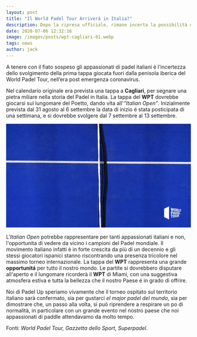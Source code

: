 ```yaml
---
layout: post
title: "Il World Padel Tour Arriverà in Italia?"
description: Dopo la ripresa ufficiale, rimane incerta la possibilità di ospitare una tappa del torneo di paddle nella nostra nazione.
date: 2020-07-06 12:32:16
image: /images/posts/wpt-cagliari-01.webp
tags: news
author: jack
---
```


A tenere con il fiato sospeso gli appassionati di padel italiani è l’incertezza dello svolgimento della prima tappa giocata fuori dalla penisola iberica del World Padel Tour, nell’era post emergenza coronavirus.

Nel calendario originale era prevista una tappa a **Cagliari**, per segnare una pietra miliare nella storia del Padel in Italia. La tappa del **WPT** dovrebbe giocarsi sul lungomare del Poetto, dando vita all'_“Italian Open”_. Inizialmente prevista dal 31 agosto al 6 settembre la data di inizio é stata posticipata di una settimana, e si dovrebbe svolgere dal 7 settembre al 13 settembre.

![world padel tour italia cagliari covid-19 coronavirus 2020](/images/posts/wpt-cagliari-02.webp)

L'*Italian Open* potrebbe rappresentare per tanti appassionati italiani e non, l'opportunita di vedere da vicino i campioni del Padel mondiale. Il movimento italiano infatti è in forte crescita da più di un decennio e gli stessi giocatori ispanici stanno riscontrando una presenza tricolore nel massimo torneo internazionale. La tappa del **WPT** rappresenta una grande **opportunitá** per tutto il nostro mondo. Le partite si dovrebbero disputare all'aperto e il lungomare ricorderà il **WPT** di Miami, con una suggestiva atmosfera estiva e tutta la bellezza che il nostro Paese é in grado di offrire. 

Noi di Padel Up speriamo vivamente che il torneo ospitato sul territorio italiano sarà confermato, sia per gustarci _el major padel del mundo_, sia per dimostrare che, un passo alla volta, si può riprendere a respirare un po di normalità, in particolare con un grande evento nel nostro paese che noi appassionati di paddle attendavamo da molto tempo.

Fonti: *World Padel Tour, Gazzetta dello Sport, Superpadel*.